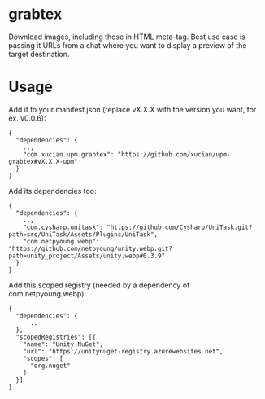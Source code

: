 # grabtex
Download images, including those in HTML meta-tag. Best use case is passing it URLs from a chat where you want to display a preview of the target destination.

# Usage
Add it to your manifest.json (replace vX.X.X with the version you want, for ex. v0.0.6):
```
{
  "dependencies": {
    ..,
    "com.xucian.upm.grabtex": "https://github.com/xucian/upm-grabtex#vX.X.X-upm"
  }
}
```

Add its dependencies too:
```
{
  "dependencies": {
    ..,
    "com.cysharp.unitask": "https://github.com/Cysharp/UniTask.git?path=src/UniTask/Assets/Plugins/UniTask",
    "com.netpyoung.webp": "https://github.com/netpyoung/unity.webp.git?path=unity_project/Assets/unity.webp#0.3.9"
  }
}
```

Add this scoped registry (needed by a dependency of com.netpyoung.webp):
```
{
  "dependencies": {
	  ..
  },
  "scopedRegistries": [{
    "name": "Unity NuGet",
    "url": "https://unitynuget-registry.azurewebsites.net",
    "scopes": [
      "org.nuget"
    ]
  }]
}
```
